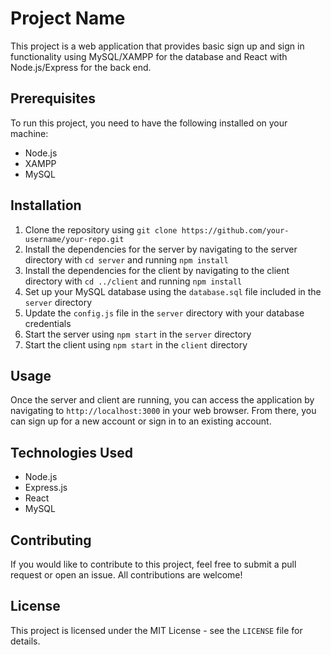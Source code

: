 # Project Name

This project is a web application that provides basic sign up and sign in functionality using MySQL/XAMPP for the database and React with Node.js/Express for the back end.

## Prerequisites

To run this project, you need to have the following installed on your machine:

- Node.js
- XAMPP
- MySQL

## Installation

1. Clone the repository using `git clone https://github.com/your-username/your-repo.git`
2. Install the dependencies for the server by navigating to the server directory with `cd server` and running `npm install`
3. Install the dependencies for the client by navigating to the client directory with `cd ../client` and running `npm install`
4. Set up your MySQL database using the `database.sql` file included in the `server` directory
5. Update the `config.js` file in the `server` directory with your database credentials
6. Start the server using `npm start` in the `server` directory
7. Start the client using `npm start` in the `client` directory

## Usage

Once the server and client are running, you can access the application by navigating to `http://localhost:3000` in your web browser. From there, you can sign up for a new account or sign in to an existing account.

## Technologies Used

- Node.js
- Express.js
- React
- MySQL

## Contributing

If you would like to contribute to this project, feel free to submit a pull request or open an issue. All contributions are welcome!

## License

This project is licensed under the MIT License - see the `LICENSE` file for details.
